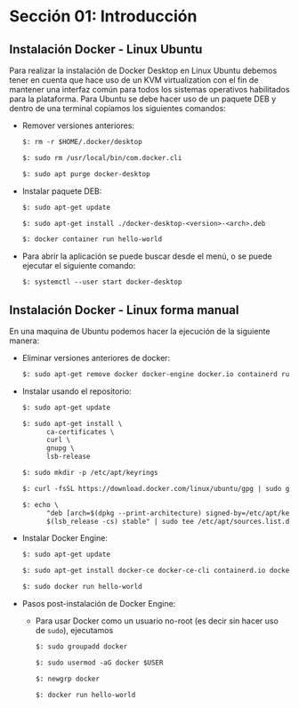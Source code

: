 # Sección 01: Introducción

## Instalación Docker - Linux Ubuntu

Para realizar la instalación de Docker Desktop en Linux Ubuntu debemos tener en cuenta que hace uso de un KVM virtualization con el fin de mantener una interfaz común para todos los sistemas operativos habilitados para la plataforma. Para Ubuntu se debe hacer uso de un paquete DEB y dentro de una terminal copiamos los siguientes comandos:

- Remover versiones anteriores:

  ```txt
  $: rm -r $HOME/.docker/desktop

  $: sudo rm /usr/local/bin/com.docker.cli

  $: sudo apt purge docker-desktop
  ```

- Instalar paquete DEB:

  ```txt
  $: sudo apt-get update

  $: sudo apt-get install ./docker-desktop-<version>-<arch>.deb

  $: docker container run hello-world
  ```

- Para abrir la aplicación se puede buscar desde el menú, o se puede ejecutar el siguiente comando:

  ```txt
  $: systemctl --user start docker-desktop
  ```

## Instalación Docker - Linux forma manual

En una maquina de Ubuntu podemos hacer la ejecución de la siguiente manera:

- Eliminar versiones anteriores de docker:
  
  ```txt
  $: sudo apt-get remove docker docker-engine docker.io containerd runc
  ```

- Instalar usando el repositorio:
  
  ```txt
  $: sudo apt-get update

  $: sudo apt-get install \
        ca-certificates \
        curl \ 
        gnupg \
        lsb-release
  
  $: sudo mkdir -p /etc/apt/keyrings

  $: curl -fsSL https://download.docker.com/linux/ubuntu/gpg | sudo gpg --dearmor -o /etc/apt/keyrings/docker.gpg

  $: echo \
        "deb [arch=$(dpkg --print-architecture) signed-by=/etc/apt/keyrings/docker.gpg] https://download.docker.com/linux/ubuntu \
        $(lsb_release -cs) stable" | sudo tee /etc/apt/sources.list.d/docker.list > /dev/null
  ```

- Instalar Docker Engine:
  
  ```txt
  $: sudo apt-get update

  $: sudo apt-get install docker-ce docker-ce-cli containerd.io docker-compose-plugin

  $: sudo docker run hello-world
  ```

- Pasos post-instalación de Docker Engine:

  - Para usar Docker como un usuario no-root (es decir sin hacer uso de `sudo`), ejecutamos

    ```txt
    $: sudo groupadd docker

    $: sudo usermod -aG docker $USER

    $: newgrp docker

    $: docker run hello-world
    ```
